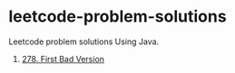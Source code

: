 # leetcode-problem-solutions
Leetcode problem solutions Using Java.  

1. [278. First Bad Version](https://github.com/musa-pro/leetcode-problem-solutions/blob/main/FirstBadVersionControl278.java)
